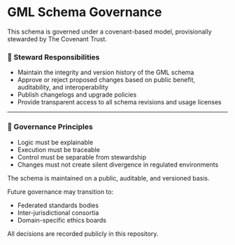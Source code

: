 # GML Schema Governance

This schema is governed under a covenant-based model, provisionally stewarded by The Covenant Trust.

### 👥 Steward Responsibilities

- Maintain the integrity and version history of the GML schema
- Approve or reject proposed changes based on public benefit, auditability, and interoperability
- Publish changelogs and upgrade policies
- Provide transparent access to all schema revisions and usage licenses

---

### 📜 Governance Principles

- Logic must be explainable
- Execution must be traceable
- Control must be separable from stewardship
- Changes must not create silent divergence in regulated environments

The schema is maintained on a public, auditable, and versioned basis.

Future governance may transition to:
- Federated standards bodies
- Inter-jurisdictional consortia
- Domain-specific ethics boards

All decisions are recorded publicly in this repository.
